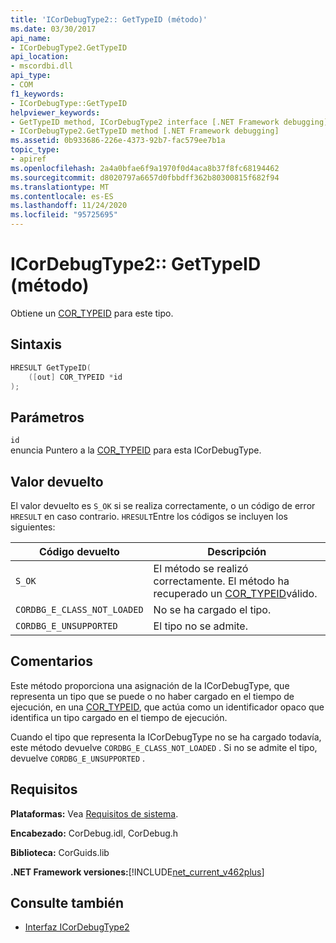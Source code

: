 ```yaml
---
title: 'ICorDebugType2:: GetTypeID (método)'
ms.date: 03/30/2017
api_name:
- ICorDebugType2.GetTypeID
api_location:
- mscordbi.dll
api_type:
- COM
f1_keywords:
- ICorDebugType::GetTypeID
helpviewer_keywords:
- GetTypeID method, ICorDebugType2 interface [.NET Framework debugging]
- ICorDebugType2.GetTypeID method [.NET Framework debugging]
ms.assetid: 0b933686-226e-4373-92b7-fac579ee7b1a
topic_type:
- apiref
ms.openlocfilehash: 2a4a0bfae6f9a1970f0d4aca8b37f8fc68194462
ms.sourcegitcommit: d8020797a6657d0fbbdff362b80300815f682f94
ms.translationtype: MT
ms.contentlocale: es-ES
ms.lasthandoff: 11/24/2020
ms.locfileid: "95725695"
---
```

# <a name="icordebugtype2gettypeid-method"></a>ICorDebugType2:: GetTypeID (método)

Obtiene un [COR_TYPEID](cor-typeid-structure.md) para este tipo.  
  
## <a name="syntax"></a>Sintaxis  
  
```cpp  
HRESULT GetTypeID(  
    ([out] COR_TYPEID *id  
);  
```  
  
## <a name="parameters"></a>Parámetros  

 `id`  
 enuncia Puntero a la [COR_TYPEID](cor-typeid-structure.md) para esta ICorDebugType.  
  
## <a name="return-value"></a>Valor devuelto  

 El valor devuelto es `S_OK` si se realiza correctamente, o un código de error `HRESULT` en caso contrario. `HRESULT`Entre los códigos se incluyen los siguientes:  
  
|Código devuelto|Descripción|  
|-----------------|-----------------|  
|`S_OK`|El método se realizó correctamente. El método ha recuperado un [COR_TYPEID](cor-typeid-structure.md)válido.|  
|`CORDBG_E_CLASS_NOT_LOADED`|No se ha cargado el tipo.|  
|`CORDBG_E_UNSUPPORTED`|El tipo no se admite.|  
  
## <a name="remarks"></a>Comentarios  

 Este método proporciona una asignación de la ICorDebugType, que representa un tipo que se puede o no haber cargado en el tiempo de ejecución, en una [COR_TYPEID](cor-typeid-structure.md), que actúa como un identificador opaco que identifica un tipo cargado en el tiempo de ejecución.  
  
 Cuando el tipo que representa la ICorDebugType no se ha cargado todavía, este método devuelve `CORDBG_E_CLASS_NOT_LOADED` .  Si no se admite el tipo, devuelve `CORDBG_E_UNSUPPORTED` .  
  
## <a name="requirements"></a>Requisitos  

 **Plataformas:** Vea [Requisitos de sistema](../../get-started/system-requirements.md).  
  
 **Encabezado:** CorDebug.idl, CorDebug.h  
  
 **Biblioteca:** CorGuids.lib  
  
 **.NET Framework versiones:**[!INCLUDE[net_current_v462plus](../../../../includes/net-current-v462plus-md.md)]  
  
## <a name="see-also"></a>Consulte también

- [Interfaz ICorDebugType2](icordebugtype2-interface.md)
